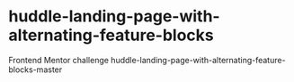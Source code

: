 # huddle-landing-page-with-alternating-feature-blocks
Frontend Mentor challenge huddle-landing-page-with-alternating-feature-blocks-master
